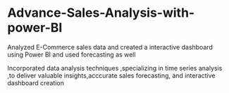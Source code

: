 # Advance-Sales-Analysis-with-power-BI
Analyzed E-Commerce sales data and created a interactive dashboard using Power BI and used forecasting as well

Incorporated data analysis techniques ,specializing in time series analysis ,to deliver valuable insights,acccurate sales forecasting, and interactive dashboard creation 
